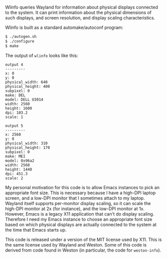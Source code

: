 Wlinfo queries Wayland for information about physical displays connected to the
system. It can print information about the physical dimensions of such displays,
and screen resolution, and display scaling characteristics.

Wlinfo is built as a standard automake/autoconf program:

```bash
$ ./autogen.sh
$ ./configure
$ make
```

The output of `wlinfo` looks like this:

```
output 4
---------
x: 0
y: 0
physical_width: 640
physical_height: 400
subpixel: 0
make: DEL
model: DELL U3014
width: 2560
height: 1600
dpi: 103.2
scale: 1

output 5
---------
x: 2560
y: 0
physical_width: 310
physical_height: 170
subpixel: 0
make: MEI
model: 0x96a2
width: 2560
height: 1440
dpi: 451.3
scale: 2
```

My personal motivation for this code is to allow Emacs instances to pick an
appropriate font size. This is necessary because I have a high-DPI laptop
screen, and a low-DPI monitor that I sometimes attach to my laptop. Wayland
itself supports per-monitor display scaling, so it can scale the high-DPI
monitor at 2x (for instance), and the low-DPI monitor at 1x. However, Emacs is a
legacy X11 application that can't do display scaling. Therefore I need my Emacs
instance to choose an appropriate font size based on which physical displays are
actually connected to the system at the time that Emacs starts up.

This code is released under a version of the MIT license used by X11. This is
the same license used by Wayland and Weston. Some of this code is derived from
code found in Weston (in particular, the code for `weston-info`).
